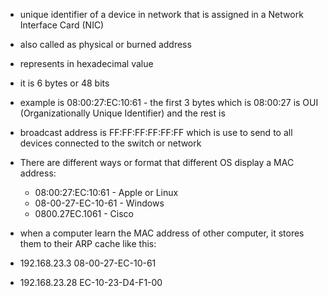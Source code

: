 - unique identifier of a device in network that is assigned in a Network Interface Card (NIC)
- also called as physical or burned address
- represents in hexadecimal value
- it is 6 bytes or 48 bits
- example is 08:00:27:EC:10:61 - the first 3 bytes which is 08:00:27 is OUI (Organizationally Unique Identifier) and the rest is 
- broadcast address is FF:FF:FF:FF:FF:FF which is use to send to all devices connected to the switch or network
- There are different ways or format that different OS display a MAC address:
	- 08:00:27:EC:10:61 - Apple or Linux
	- 08-00-27-EC-10-61 - Windows
	- 0800.27EC.1061 - Cisco

- when a computer learn the MAC address of other computer, it stores them to their ARP cache like this:
- 192.168.23.3        08-00-27-EC-10-61
- 192.168.23.28      EC-10-23-D4-F1-00
